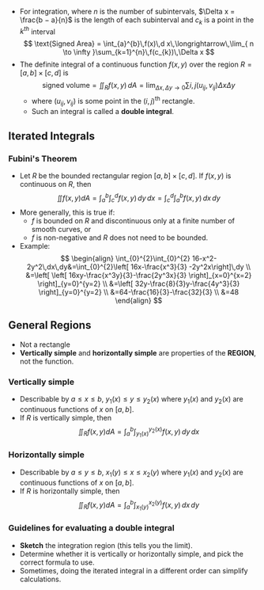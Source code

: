 - For integration, where $n$ is the number of subintervals, $\Delta x = \frac{b − a}{n}$ is the length of each subinterval and $c_k$ is a point in the $k^{th}$ interval
$$
\text{Signed Area} = \int_{a}^{b}\,f(x)\,d x\,\longrightarrow\,\lim_{ n \to \infty }\sum_{k=1}^{n}\,f(c_{k})\,\Delta x
$$
- The definite integral of a continuous function $f(x,y)$ over the region $R=[a,b]\times[c,d]$ is
$$
\text{signed volume}=\iint_{R} f(x,y)\,dA=\lim_{ \Delta x,\Delta y \to 0 } \sum i,j(u_{ij},v_{ij})\Delta x\Delta y
$$
	- where $(u_{ij},v_{ij})$ is some point in the $(i,j)$<sup>th</sup> rectangle.
	- Such an integral is called a **double integral**.
## Iterated Integrals
### Fubini's Theorem
- Let $R$ be the bounded rectangular region $[a,b]\times[c,d]$. If $f(x,y)$ is continuous on $R$, then
$$
\iint f(x,y)dA=\int_{a}^{b}\int_{c}^{d} f(x,y)\,dy\,dx=\int_{c}^{d}\int_{a}^{b} f(x,y)\,dx\,dy
$$
- More generally, this is true if:
	- $f$ is bounded on $R$ and discontinuous only at a finite number of smooth curves, or
	- $f$ is non-negative and $R$ does not need to be bounded.
- Example:
$$
\begin{align}
\int_{0}^{2}\int_{0}^{2} 16-x^2-2y^2\,dx\,dy&=\int_{0}^{2}\left[ 16x-\frac{x^3}{3} -2y^2x\right]\,dy \\
&=\left[  \left[  16xy-\frac{x^3y}{3}-\frac{2y^3x}{3}  \right]_{x=0}^{x=2} \right]_{y=0}^{y=2} \\
&=\left[ 32y-\frac{8}{3}y-\frac{4y^3}{3} \right]_{y=0}^{y=2} \\
&=64-\frac{16}{3}-\frac{32}{3} \\
&=48
\end{align}
$$
## General Regions
- Not a rectangle
- **Vertically simple** and **horizontally simple** are properties of the **REGION**, not the function.
### Vertically simple
- Describable by $a≤x≤b$, $y_1(x)≤y≤y_2(x)$ where $y_1(x)$ and $y_2(x)$ are continuous functions of $x$ on $[a,b]$.
- If $R$ is vertically simple, then
$$
\iint_R f(x,y) dA=\int_{a}^{b}\int_{y_1(x)}^{y_2(x)} f(x,y)\,dy\,dx 
$$
### Horizontally simple
- Describable by $a≤y≤b$, $x_1(y)≤x≤x_2(y)$ where $y_1(x)$ and $y_2(x)$ are continuous functions of $x$ on $[a,b]$.
- If $R$ is horizontally simple, then
$$
\iint_R f(x,y) dA=\int_{a}^{b}\int_{x_1(y)}^{x_2(y)} f(x,y)\,dx\,dy 
$$
### Guidelines for evaluating a double integral
- **Sketch** the integration region (this tells you the limit).
- Determine whether it is vertically or horizontally simple, and pick the correct formula to use.
- Sometimes, doing the iterated integral in a different order can simplify calculations.